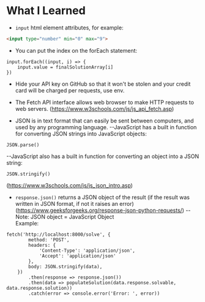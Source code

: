 # What I Learned

- `input` html element attributes, for example:
```HTML
<input type="number" min="0" max="9">
```

- You can put the index on the forEach statement:
```JS
input.forEach((input, i) => {
    input.value = finalSolutionArray[i]
})
```

- Hide your API key on GitHub so that it won't be stolen and your credit card will be charged per requests, use env. 

- The Fetch API interface allows web browser to make HTTP requests to web servers. (https://www.w3schools.com/js/js_api_fetch.asp)

- JSON is in text format that can easily be sent between computers, and used by any programming language. 
--JavaScript has a built in function for converting JSON strings into JavaScript objects:
```JS
JSON.parse()
```
--JavaScript also has a built in function for converting an object into a JSON string:
```JS
JSON.stringify()
```
(https://www.w3schools.com/js/js_json_intro.asp)

- `response.json()` returns a JSON object of the result (if the result was written in JSON format, if not it raises an error) (https://www.geeksforgeeks.org/response-json-python-requests/)
-- Note: JSON object = JavaScript Object  
Example:
```JS
fetch('http://localhost:8000/solve', {
        method: 'POST',
        headers: {
            'Content-Type': 'application/json',
            'Accept': 'application/json'
        },
        body: JSON.stringify(data),
    })
        .then(response => response.json())
        .then(data => populateSolution(data.response.solvable, data.response.solution))
        .catch(error => console.error('Error: ', error))
```